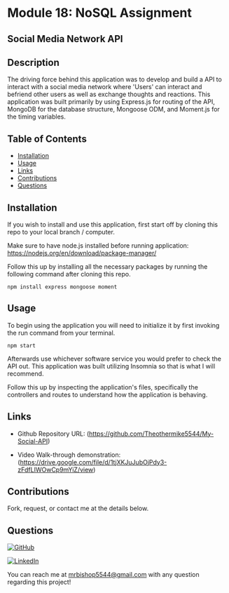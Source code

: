 # Module 18: NoSQL Assignment

## Social Media Network API

## Description
The driving force behind this application was to develop and build a API to interact with a social media network where 'Users' can interact and befriend other users as well as exchange thoughts and reactions.
This application was built primarily by using Express.js for routing of the API, MongoDB for the database structure, Mongoose ODM, and Moment.js for the timing variables.

## Table of Contents
  * [Installation](#installation)
  * [Usage](#usage)
  * [Links](#links)
  * [Contributions](#contributions)
  * [Questions](#questions)
  
  
## Installation

If you wish to install and use this application, first start off by cloning this repo to your local branch / computer.

Make sure to have node.js installed before running application:
https://nodejs.org/en/download/package-manager/

Follow this up by installing all the necessary packages by running the following command after cloning this repo.

```
npm install express mongoose moment
```

## Usage
To begin using the application you will need to initialize it by first invoking the run command from your terminal.

```
npm start
```

Afterwards use whichever software service you would prefer to check the API out. This application was built utilizing Insomnia so that is what I will recommend.

Follow this up by inspecting the application's files, specifically the controllers and routes to understand how the application is behaving.

## Links
 
  * Github Repository URL: (https://github.com/Theothermike5544/My-Social-API)

  * Video Walk-through demonstration: (https://drive.google.com/file/d/1tjXKJuJubOjPdy3-zFdfLIWOwCp9mYiZ/view)
  
## Contributions

  Fork, request, or contact me at the details below.
  

## Questions

[![GitHub](https://img.shields.io/badge/My%20GitHub-Click%20Me!-blueviolet?style=plastic&logo=GitHub)](https://github.com/Theothermike5544) 

[![LinkedIn](https://img.shields.io/badge/My%20LinkedIn-Click%20Me!-grey?style=plastic&logo=LinkedIn&labelColor=blue)](https://www.linkedin.com/in/michael-bishop-1b3358104/)

You can reach me at mrbishop5544@gmail.com with any question regarding this project!

